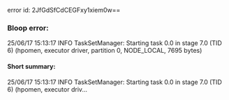 error id: 2JfGdSfCdCEGFxy1xiem0w==
### Bloop error:

25/06/17 15:13:17 INFO TaskSetManager: Starting task 0.0 in stage 7.0 (TID 6) (hpomen, executor driver, partition 0, NODE_LOCAL, 7695 bytes)
#### Short summary: 

25/06/17 15:13:17 INFO TaskSetManager: Starting task 0.0 in stage 7.0 (TID 6) (hpomen, executor driv...